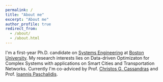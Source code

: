 ```yaml
---
permalink: /
title: "About me"
excerpt: "About me"
author_profile: true
redirect_from: 
  - /about/
  - /about.html
---
```


I'm a first-year Ph.D. candidate on [Systems Engineering](www.bu.edu/eng/departments/se/) at [Boston University](www.bu.edu). My research interests lies on  Data-driven Optimizaton for Complex Systems with applications on Smart Cities and Transportation Networks.  Currently I'm co-adviced by Prof. [Christos G. Cassandras](https://christosgcassandras.org) and Prof. [Ioannis Paschalidis](http://sites.bu.edu/paschalidis/people/yannis-paschalidis/).
